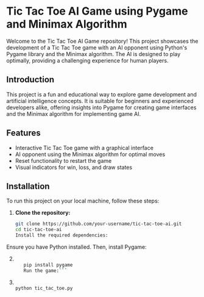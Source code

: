 # Tic Tac Toe AI Game using Pygame and Minimax Algorithm

Welcome to the Tic Tac Toe AI Game repository! This project showcases the development of a Tic Tac Toe game with an AI opponent using Python's Pygame library and the Minimax algorithm. The AI is designed to play optimally, providing a challenging experience for human players.

## Introduction

This project is a fun and educational way to explore game development and artificial intelligence concepts. It is suitable for beginners and experienced developers alike, offering insights into Pygame for creating game interfaces and the Minimax algorithm for implementing game AI.

## Features

- Interactive Tic Tac Toe game with a graphical interface
- AI opponent using the Minimax algorithm for optimal moves
- Reset functionality to restart the game
- Visual indicators for win, loss, and draw states

## Installation

To run this project on your local machine, follow these steps:

1. **Clone the repository:**

   ```bash
   git clone https://github.com/your-username/tic-tac-toe-ai.git
   cd tic-tac-toe-ai
   Install the required dependencies:

Ensure you have Python installed. Then, install Pygame:

2. ```bash
    
      pip install pygame
      Run the game:```

3. ```bash
   
   python tic_tac_toe.py
